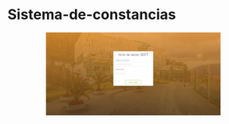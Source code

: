 # Sistema-de-constancias

<p align="center">
  <img src="portada_sistema_de constancia_ym.jpg" width="350" title="portada">
</p>